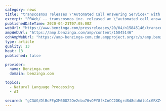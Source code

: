 ```yaml
---
category: news
title: "transcosmos releases \"Automated Call Answering Service\" with the power of speech recognition & intent inference algorithms"
excerpt: "PRWeb/ -- transcosmos inc. released an \"automated call answering service\" that utilizes \"BEDORE Voice Conversation,\" a"
publishedDateTime: 2020-04-21T07:05:00Z
webUrl: "https://www.benzinga.com/pressreleases/20/04/n15845146/transcosmos-releases-automated-call-answering-service-with-the-power-of-speech-recognition-intent-"
ampWebUrl: "https://amp.benzinga.com/amp/content/15845146"
cdnAmpWebUrl: "https://amp-benzinga-com.cdn.ampproject.org/c/s/amp.benzinga.com/amp/content/15845146"
type: article
quality: 13
heat: 13
published: false

provider:
  name: Benzinga.com
  domain: benzinga.com

topics:
  - Natural Language Processing
  - AI

secured: "gC3AG/DlBcFEpXM60O22Oe2nbu76vOPY8fkCnCC2OKgrd8d8da6Alo1cGRXZ+c5kErEsXwZ0lO4eoocH9pK+Q/eMbgzoOrLbETlISqtS06tORkl7VPmAFtlYfDRjlPdOe83rJAbIZpIR4UGSg4sLGXeNzf92gXFVVqQC2B72S+0GAqlSwdUDUc6QdiTjwDdvk3oRmUWnxRXo8O65zFj1cpOPLOUnOFWAsBWz2oBPrs3VaViMjBnVkx5epDhaPsBirXTzKv7f+v9RAkZGXXhgbYb3FIxbHJfsNg2xAeOPO3r3UPkhHqoMbP0QzhKQmIrB;gYVPnVDYuIn9PuyZHLOqpg=="
---
```


